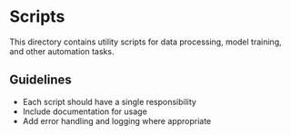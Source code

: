 # Scripts

This directory contains utility scripts for data processing, model training, and other automation tasks.

## Guidelines

- Each script should have a single responsibility
- Include documentation for usage
- Add error handling and logging where appropriate
